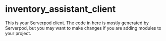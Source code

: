 # inventory_assistant_client

This is your Serverpod client. The code in here is mostly generated by
Serverpod, but you may want to make changes if you are adding modules to your
project.
